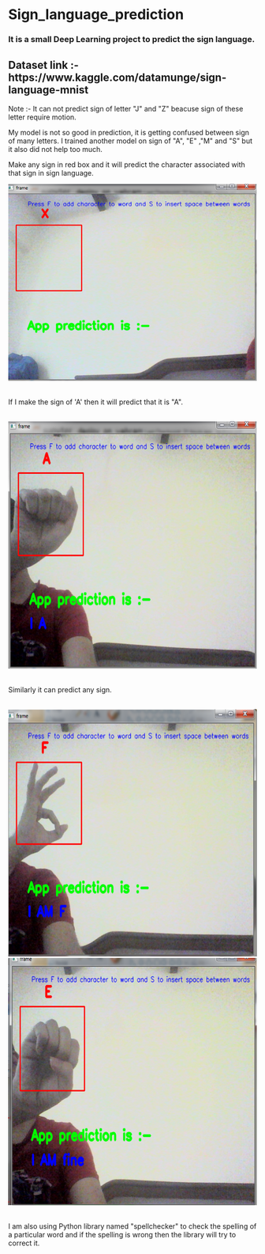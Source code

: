 # Sign_language_prediction

<h3> It is a small Deep Learning project to predict the sign language.</h3>
<h2>Dataset link :- https://www.kaggle.com/datamunge/sign-language-mnist </h2>
<p>Note :- It can not predict sign of letter "J" and "Z" beacuse sign of these letter require motion. </p>
<p>My model is not so good in prediction, it is getting confused between sign of many letters. I trained another model on sign of "A", "E" ,"M" and "S" but it also did not help too much.</p>
<p>Make any sign in red box and  it will predict the character associated with that sign in sign language.</p>
<span>
  <img src="interface.png" width="700" height:"500" title="Starting interface">
</span>
<br>
<br>
<p>If I make the sign of 'A' then it will predict that it is "A". </p>
<br>
<span >
  <img src="ia.png" width="700" height="500" title="after pressing F button">
</span>
<br>
<br>
<p>Similarly it can predict any sign. </p>
<br>
<span >
  <img src="f.png" width="700" height="500" title="after pressing F button">
</span>
<br>

<span>
  <img src="e.png" width="700" height="500">
</span>
<br>
<br>
<p>I am also using Python library named "spellchecker" to check the spelling of a particular word and if the spelling is wrong then the library will try to correct it.</p>
